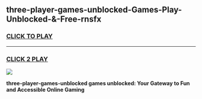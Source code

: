 
## three-player-games-unblocked-Games-Play-Unblocked-&-Free-rnsfx
<h3>
<a href="https://premium76.site?title=three-player-games-unblocked&ref=24A">CLICK TO PLAY</a></h3>
<hr>

<h3>
<a href="https://premium76.site?title=three-player-games-unblocked&ref=24A">CLICK 2 PLAY</a>
  
</h3>

<a href="https://premium76.site?title=three-player-games-unblocked&ref=24A"><img src="https://clearcache.store/games.png"></a>


**three-player-games-unblocked games unblocked: Your Gateway to Fun and Accessible Online Gaming**
